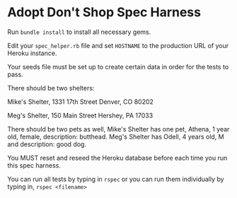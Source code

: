 # Adopt Don't Shop Spec Harness

Run `bundle install` to install all necessary gems.

Edit your `spec_helper.rb` file and set `HOSTNAME` to the production URL of your Heroku instance.

Your seeds file must be set up to create certain data in order for the tests to pass.

There should be two shelters:

Mike's Shelter, 1331 17th Street Denver, CO 80202

Meg's Shelter, 150 Main Street Hershey, PA 17033

There should be two pets as well, Mike's Shelter has one pet, Athena, 1 year old, female, description: butthead. Meg's Shelter has Odell, 4 years old, M and description: good dog.

You MUST reset and reseed the Heroku database before each time you run this spec harness.

You can run all tests by typing in `rspec` or you can run them individually by typing in, `rspec <filename>`